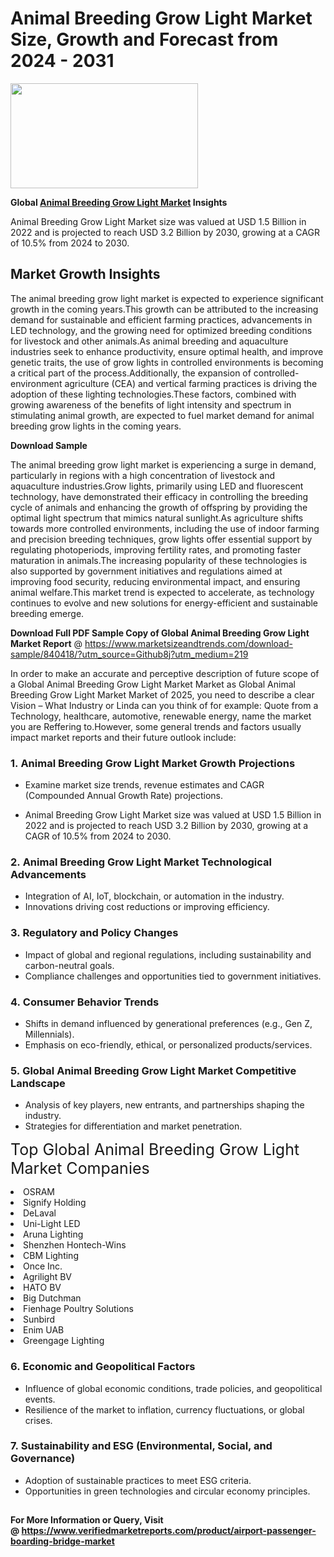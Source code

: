 <H1>Animal Breeding Grow Light Market Size, Growth and Forecast from 2024 - 2031</H1><img class="aligncenter size-medium wp-image-584254" src="https://thirdeyenews.in/wp-content/uploads/2024/09/Global-Market-Research-300x168.jpeg" alt="" width="300" height="168" /><p><strong>Global&nbsp;<a href="https://www.marketsizeandtrends.com/download-sample/840418/?utm_source=Github8j?utm_medium=219">Animal Breeding Grow Light Market</a> Insights</strong></p><p>Animal Breeding Grow Light Market size was valued at USD 1.5 Billion in 2022 and is projected to reach USD 3.2 Billion by 2030, growing at a CAGR of 10.5% from 2024 to 2030.</p><p><h2>Market Growth Insights</h2> <p>The animal breeding grow light market is expected to experience significant growth in the coming years.This growth can be attributed to the increasing demand for sustainable and efficient farming practices, advancements in LED technology, and the growing need for optimized breeding conditions for livestock and other animals.As animal breeding and aquaculture industries seek to enhance productivity, ensure optimal health, and improve genetic traits, the use of grow lights in controlled environments is becoming a critical part of the process.Additionally, the expansion of controlled-environment agriculture (CEA) and vertical farming practices is driving the adoption of these lighting technologies.These factors, combined with growing awareness of the benefits of light intensity and spectrum in stimulating animal growth, are expected to fuel market demand for animal breeding grow lights in the coming years.</p> <p><strong>Download Sample</strong></p> <p>The animal breeding grow light market is experiencing a surge in demand, particularly in regions with a high concentration of livestock and aquaculture industries.Grow lights, primarily using LED and fluorescent technology, have demonstrated their efficacy in controlling the breeding cycle of animals and enhancing the growth of offspring by providing the optimal light spectrum that mimics natural sunlight.As agriculture shifts towards more controlled environments, including the use of indoor farming and precision breeding techniques, grow lights offer essential support by regulating photoperiods, improving fertility rates, and promoting faster maturation in animals.The increasing popularity of these technologies is also supported by government initiatives and regulations aimed at improving food security, reducing environmental impact, and ensuring animal welfare.This market trend is expected to accelerate, as technology continues to evolve and new solutions for energy-efficient and sustainable breeding emerge.<p><span class=""><strong>Download Full PDF Sample Copy of Global Animal Breeding Grow Light Market Report</strong> @ <a href="https://www.marketsizeandtrends.com/download-sample/840418/?utm_source=Github8j?utm_medium=219" target="_blank">https://www.marketsizeandtrends.com/download-sample/840418/?utm_source=Github8j?utm_medium=219</a></span></p><p>In order to make an accurate and perceptive description of future scope of a Global&nbsp;Animal Breeding Grow Light Market Market as Global&nbsp;Animal Breeding Grow Light Market Market of 2025, you need to describe a clear Vision &ndash; What Industry or Linda can you think of for example: Quote from a Technology, healthcare, automotive, renewable energy, name the market you are Reffering to.However, some general trends and factors usually impact market reports and their future outlook include:</p><h3>1.&nbsp;<strong>Animal Breeding Grow Light Market Growth Projections</strong></h3><ul><li>Examine market size trends, revenue estimates and CAGR (Compounded Annual Growth Rate) projections.</li><li><p>Animal Breeding Grow Light Market size was valued at USD 1.5 Billion in 2022 and is projected to reach USD 3.2 Billion by 2030, growing at a CAGR of 10.5% from 2024 to 2030.</p></li></ul><h3>2.&nbsp;<strong>Animal Breeding Grow Light Market Technological Advancements</strong></h3><ul><li>Integration of AI, IoT, blockchain, or automation in the industry.</li><li>Innovations driving cost reductions or improving efficiency.</li></ul><h3>3.&nbsp;<strong>Regulatory and Policy Changes</strong></h3><ul><li>Impact of global and regional regulations, including sustainability and carbon-neutral goals.</li><li>Compliance challenges and opportunities tied to government initiatives.</li></ul><h3>4.&nbsp;<strong>Consumer Behavior Trends</strong></h3><ul><li>Shifts in demand influenced by generational preferences (e.g., Gen Z, Millennials).</li><li>Emphasis on eco-friendly, ethical, or personalized products/services.</li></ul><h3>5.&nbsp;<strong>Global Animal Breeding Grow Light Market Competitive Landscape</strong></h3><ul><li>Analysis of key players, new entrants, and partnerships shaping the industry.</li><li>Strategies for differentiation and market penetration.</li></ul><p data-pm-slice="1 1 []"><span style="color: inherit; font-family: inherit; font-size: 25px;">Top Global Animal Breeding Grow Light Market Companies</span></p><div class="" data-test-id=""><p><li>OSRAM</li><li> Signify Holding</li><li> DeLaval</li><li> Uni-Light LED</li><li> Aruna Lighting</li><li> Shenzhen Hontech-Wins</li><li> CBM Lighting</li><li> Once Inc.</li><li> Agrilight BV</li><li> HATO BV</li><li> Big Dutchman</li><li> Fienhage Poultry Solutions</li><li> Sunbird</li><li> Enim UAB</li><li> Greengage Lighting</li></p></div><h3>6.&nbsp;<strong>Economic and Geopolitical Factors</strong></h3><ul><li>Influence of global economic conditions, trade policies, and geopolitical events.</li><li>Resilience of the market to inflation, currency fluctuations, or global crises.</li></ul><h3>7.&nbsp;<strong>Sustainability and ESG (Environmental, Social, and Governance)</strong></h3><ul><li>Adoption of sustainable practices to meet ESG criteria.</li><li>Opportunities in green technologies and circular economy principles.</li></ul><h2><strong style="font-size: 14px;">For More Information or Query, Visit @&nbsp;</strong><a style="background-color: #ffffff; font-size: 14px;" href="https://www.marketsizeandtrends.com/report/animal-breeding-grow-light-market/" target="_blank">https://www.verifiedmarketreports.com/product/airport-passenger-boarding-bridge-market</a></h2>